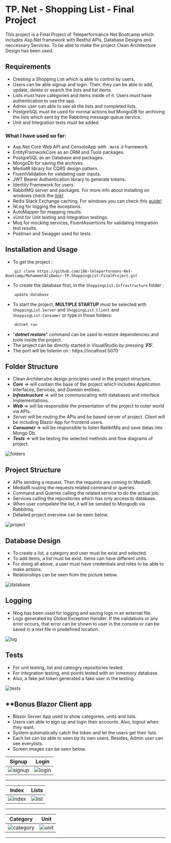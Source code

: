 # TP. Net - Shopping List - Final Project

This project is a Final Project of Teleperformance Net Bootcamp which includes Asp.Net framework with Restful APIs, Database Designs and neccessary Services.
To be able to make the project Clean Architecture Design has been used.

## Requirements
- Creating a Shopping List which is able to control by users.
- Users can be able signup and login. Then, they can be able to add, update, delete or search the lists and list items.
- Lists must have categories and items inside of it. Users must have authentication to use the app.
- Admin user can able to see all the lists and completed lists.
- PostgreSQL  must be used for normal actions but MongoDB for archiving the lists which sent by the Rabbitmq message queue service.
- Unit and Integration tests must be added.

### What I have used so far:
- Asp.Net Core Web API and ConsoleApp with `.Net6.0` framework.
- EntityFramworkCore as an ORM and Tools packages.
- PostgreSQL as an Database and packages.
- MongoDb for saving the archives.
- MediatR library for CQRS design pattern.
- FluentValidation for validating user inputs.
- JWT Bearer Authentication library to generate tokens.
- Identity Framework for users.
- RabbitMQ server and packages. For more info about installing on windows check the [link!](https://www.rabbitmq.com/install-windows.html)
- Redis Stack Exchange caching. For windows you can check this [guide!](https://redis.io/docs/getting-started/installation/install-redis-on-windows/)
- NLog for logging the exceptions.
- AutoMapper for mapping results.
- xUnit for Unit testing and Integration testings.
- Moq for mocking services, FluentAssertions for validating Integration test results.
- Postman and Swagger used for tests.

## Installation and Usage

- To get the project :
```
    git clone https://github.com/186-Teleperformans-Net-Bootcamp/MuhammetAliDemir-TP.ShoppingList-FinalProject.git
```
- To create the database first, in the `ShoppingList.Infrastructure` folder :
```c
    update-database
```
- To start the project, **MULTIPLE STARTUP** must be selected with `ShoppingList.Server` and `ShoppingList.Client` and `ShoppingList.Consumer` or type in those folders:
```c
    dotnet run
```
- "***dotnet restore***" command can be used to restore dependencies and tools inside the project.
-  The project can be directly started in VisualStudio by pressing '***F5***'.
- The port will be listenin on : https://localhost:5070

## Folder Structure
- Clean Architecutre design principles used in the project structure. 
- ***Core*** => will contain the base of the project which includes *Application* Interfaces, Services, and *Domain* entities.
- ***Infrastructure*** => will be communicating with databases and interface implementations.
- ***Web*** => will be responsible the presentation of the project to outer world via APIs.
- *Server* will be routing the APIs and be based server of project. *Client* will be including Blazor App for frontend users.
- ***Consumer*** => will be responsible to listen RabbitMq and save datas into Mongo Db.
- ***Tests*** => will be testing the selected methods and flow diagrams of project.

<img src="https://github.com/186-Teleperformans-Net-Bootcamp/MuhammetAliDemir-TP.ShoppingList-FinalProject/blob/main/images/folders.PNG" alt="folders"/>

## Project Structure

- APIs sending a request. Then the requests are coming to MediatR.
- MediatR routing the requests related command or queries. 
- Command and Queries calling the related service to do the actual job.
- Services calling the repositories which has only access to database.
- When user compelete the list, it will be sended to Mongodb via Rabbitmq.
- Detailed project overview can be seen below.

<img src="https://github.com/186-Teleperformans-Net-Bootcamp/MuhammetAliDemir-TP.ShoppingList-FinalProject/blob/main/images/project.PNG" alt="project" />
 
## Database Design

- To create a list, a category and user must be exist and selected.
- To add items, a list must be exist. Items can have different units.
- For doing all above, a user must have credentials and roles to be able to make actions.
- Relationships can be seen from the picture below.

<img src="https://github.com/186-Teleperformans-Net-Bootcamp/MuhammetAliDemir-TP.ShoppingList-FinalProject/blob/main/images/database.PNG" alt="database"/>

## Logging
- Nlog has been used for logging and saving logs in an external file.
- Logs generated by Global Exception Handler. If the validations or any error occurs, that error can be shown to user in the console or can be saved in a text file in predefined location.

<img src="https://github.com/186-Teleperformans-Net-Bootcamp/MuhammetAliDemir-TP.ShoppingList-FinalProject/blob/main/images/log.PNG" alt="log"/>

## Tests
- For unit testing, list and cateogry repositories tested.
- For integration testing, end points tested with an inmemory database.
- Also, a fake jwt token generated a fake user in the testing.

<img src="https://github.com/186-Teleperformans-Net-Bootcamp/MuhammetAliDemir-TP.ShoppingList-FinalProject/blob/main/images/tests.PNG" alt="tests"/>


## **Bonus Blazor Client app
- Blazor Server App used to show categories, units and lists.
- Users can able to sign up and login their accounts. Also, logout when they want.
- System automatically catch the token and let the users get their lists.
- Each list can be able to seen by its own users. Besides, Admin user can see everylists.
- Screen images can be seen below.


|           Signup              | Login                                                   
|-------------------------------|-------------------------------
|<img src="https://github.com/186-Teleperformans-Net-Bootcamp/MuhammetAliDemir-TP.ShoppingList-FinalProject/blob/main/images/signup.PNG" alt="signup"/>   |<img src="https://github.com/186-Teleperformans-Net-Bootcamp/MuhammetAliDemir-TP.ShoppingList-FinalProject/blob/main/images/login.PNG" alt="login"/>       
---
     
|           Index               | Lists                                                   
|-------------------------------|-------------------------------
|<img src="https://github.com/186-Teleperformans-Net-Bootcamp/MuhammetAliDemir-TP.ShoppingList-FinalProject/blob/main/images/index.PNG" alt="index"/>                         |<img src="https://github.com/186-Teleperformans-Net-Bootcamp/MuhammetAliDemir-TP.ShoppingList-FinalProject/blob/main/images/list.PNG" alt="list"/>         
---

|           Category            |   Unit                                                   
|-------------------------------|-------------------------------   
|<img src="https://github.com/186-Teleperformans-Net-Bootcamp/MuhammetAliDemir-TP.ShoppingList-FinalProject/blob/main/images/category.PNG" alt="category"/>                       |<img src="https://github.com/186-Teleperformans-Net-Bootcamp/MuhammetAliDemir-TP.ShoppingList-FinalProject/blob/main/images/uom.PNG" alt="unit"/>

---